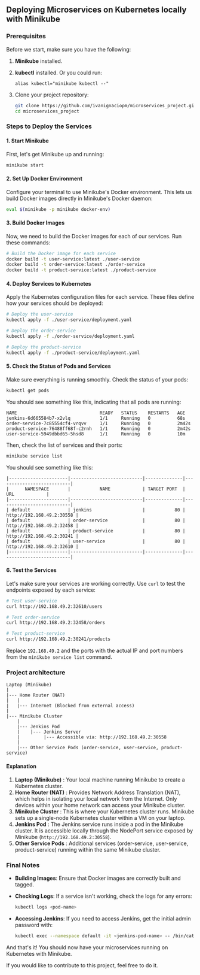 

## Deploying Microservices on Kubernetes locally with Minikube

### Prerequisites

Before we start, make sure you have the following:

1. **Minikube** installed.
2. **kubectl** installed. Or you could run:

   ```
   alias kubectl="minikube kubectl --"
   ```
3. Clone your project repository:

   ```bash
   git clone https://github.com/ivanignaciopm/microservices_project.git
   cd microservices_project
   ```

### Steps to Deploy the Services

#### 1. Start Minikube

First, let's get Minikube up and running:

```bash
minikube start
```

#### 2. Set Up Docker Environment

Configure your terminal to use Minikube's Docker environment. This lets us build Docker images directly in Minikube's Docker daemon:

```bash
eval $(minikube -p minikube docker-env)
```

#### 3. Build Docker Images

Now, we need to build the Docker images for each of our services. Run these commands:

```bash
# Build the Docker image for each service
docker build -t user-service:latest ./user-service
docker build -t order-service:latest ./order-service
docker build -t product-service:latest ./product-service
```

#### 4. Deploy Services to Kubernetes

Apply the Kubernetes configuration files for each service. These files define how your services should be deployed:

```bash
# Deploy the user-service
kubectl apply -f ./user-service/deployment.yaml

# Deploy the order-service
kubectl apply -f ./order-service/deployment.yaml

# Deploy the product-service
kubectl apply -f ./product-service/deployment.yaml
```

#### 5. Check the Status of Pods and Services

Make sure everything is running smoothly. Check the status of your pods:

```bash
kubectl get pods
```

You should see something like this, indicating that all pods are running:

```plaintext
NAME                               READY   STATUS    RESTARTS   AGE
jenkins-6d665584b7-x2vlq           1/1     Running   0          68s
order-service-7c85554cf4-vrqvv     1/1     Running   0          2m42s
product-service-76488ff68f-c2rnh   1/1     Running   0          2m42s
user-service-5949dbbd65-5hsd8      1/1     Running   0          10m
```

Then, check the list of services and their ports:

```bash
minikube service list
```

You should see something like this:

```plaintext
|----------------------|---------------------------|--------------|---------------------------|
|      NAMESPACE       |           NAME            | TARGET PORT  |            URL            |
|----------------------|---------------------------|--------------|---------------------------|
| default              | jenkins                   |           80 | http://192.168.49.2:30558 |
| default              | order-service             |           80 | http://192.168.49.2:32458 |
| default              | product-service           |           80 | http://192.168.49.2:30241 |
| default              | user-service              |           80 | http://192.168.49.2:32610 |
|----------------------|---------------------------|--------------|---------------------------|
```

#### 6. Test the Services

Let's make sure your services are working correctly. Use `curl` to test the endpoints exposed by each service:

```bash
# Test user-service
curl http://192.168.49.2:32610/users

# Test order-service
curl http://192.168.49.2:32458/orders

# Test product-service
curl http://192.168.49.2:30241/products
```

Replace `192.168.49.2` and the ports with the actual IP and port numbers from the `minikube service list` command.

### Project architecture

```
Laptop (Minikube)
|
|--- Home Router (NAT)
|   |
|   |--- Internet (Blocked from external access)
|
|--- Minikube Cluster
    |
    |--- Jenkins Pod
    |    |--- Jenkins Server
    |         |--- Accessible via: http://192.168.49.2:30558
    |
    |--- Other Service Pods (order-service, user-service, product-service)

```

#### Explanation

1. **Laptop (Minikube)** : Your local machine running Minikube to create a Kubernetes cluster.
2. **Home Router (NAT)** : Provides Network Address Translation (NAT), which helps in isolating your local network from the Internet. Only devices within your home network can access your Minikube cluster.
3. **Minikube Cluster** : This is where your Kubernetes cluster runs. Minikube sets up a single-node Kubernetes cluster within a VM on your laptop.
4. **Jenkins Pod** : The Jenkins service runs inside a pod in the Minikube cluster. It is accessible locally through the NodePort service exposed by Minikube (`http://192.168.49.2:30558`).
5. **Other Service Pods** : Additional services (order-service, user-service, product-service) running within the same Minikube cluster.

### Final Notes

- **Building Images**: Ensure that Docker images are correctly built and tagged.
- **Checking Logs**: If a service isn't working, check the logs for any errors:

  ```bash
  kubectl logs <pod-name>
  ```
- **Accessing Jenkins**: If you need to access Jenkins, get the initial admin password with:

  ```bash
  kubectl exec --namespace default -it <jenkins-pod-name> -- /bin/cat /var/jenkins_home/secrets/initialAdminPassword
  ```

And that's it! You should now have your microservices running on Kubernetes with Minikube. 

If you would like to contribute to this project, feel free to do it.
